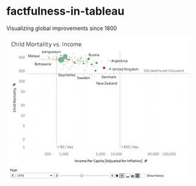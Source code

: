 # factfulness-in-tableau
Visualizing global improvements since 1800

![](animated_final_product.gif)

